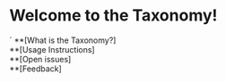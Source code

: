 # Welcome to the Taxonomy! 

´
**[What is the Taxonomy?]<br>
**[Usage Instructions]<br>
**[Open issues]<br>
**[Feedback]<br>
